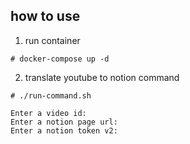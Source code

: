## how to use

1. run container

```
# docker-compose up -d
```

2. translate youtube to notion command

```
# ./run-command.sh

Enter a video id:
Enter a notion page url:
Enter a notion token v2:
```
